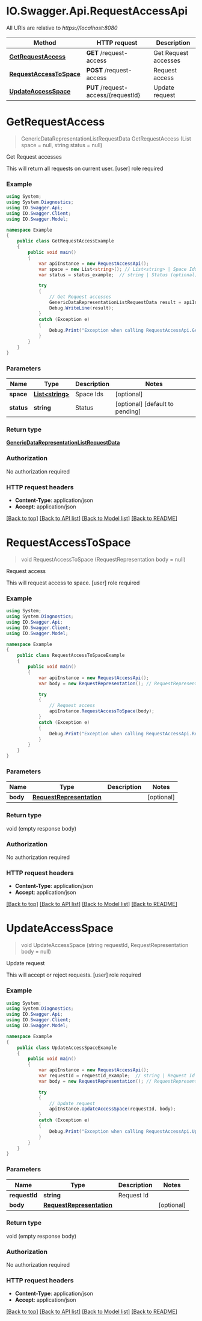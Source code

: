 # IO.Swagger.Api.RequestAccessApi

All URIs are relative to *https://localhost:8080*

Method | HTTP request | Description
------------- | ------------- | -------------
[**GetRequestAccess**](RequestAccessApi.md#getrequestaccess) | **GET** /request-access | Get Request accesses
[**RequestAccessToSpace**](RequestAccessApi.md#requestaccesstospace) | **POST** /request-access | Request access
[**UpdateAccessSpace**](RequestAccessApi.md#updateaccessspace) | **PUT** /request-access/{requestId} | Update request


<a name="getrequestaccess"></a>
# **GetRequestAccess**
> GenericDataRepresentationListRequestData GetRequestAccess (List<string> space = null, string status = null)

Get Request accesses

This will return all requests on current user. [user] role required

### Example
```csharp
using System;
using System.Diagnostics;
using IO.Swagger.Api;
using IO.Swagger.Client;
using IO.Swagger.Model;

namespace Example
{
    public class GetRequestAccessExample
    {
        public void main()
        {
            var apiInstance = new RequestAccessApi();
            var space = new List<string>(); // List<string> | Space Ids (optional) 
            var status = status_example;  // string | Status (optional)  (default to pending)

            try
            {
                // Get Request accesses
                GenericDataRepresentationListRequestData result = apiInstance.GetRequestAccess(space, status);
                Debug.WriteLine(result);
            }
            catch (Exception e)
            {
                Debug.Print("Exception when calling RequestAccessApi.GetRequestAccess: " + e.Message );
            }
        }
    }
}
```

### Parameters

Name | Type | Description  | Notes
------------- | ------------- | ------------- | -------------
 **space** | [**List&lt;string&gt;**](string.md)| Space Ids | [optional] 
 **status** | **string**| Status | [optional] [default to pending]

### Return type

[**GenericDataRepresentationListRequestData**](GenericDataRepresentationListRequestData.md)

### Authorization

No authorization required

### HTTP request headers

 - **Content-Type**: application/json
 - **Accept**: application/json

[[Back to top]](#) [[Back to API list]](../README.md#documentation-for-api-endpoints) [[Back to Model list]](../README.md#documentation-for-models) [[Back to README]](../README.md)

<a name="requestaccesstospace"></a>
# **RequestAccessToSpace**
> void RequestAccessToSpace (RequestRepresentation body = null)

Request access

This will request access to space. [user] role required

### Example
```csharp
using System;
using System.Diagnostics;
using IO.Swagger.Api;
using IO.Swagger.Client;
using IO.Swagger.Model;

namespace Example
{
    public class RequestAccessToSpaceExample
    {
        public void main()
        {
            var apiInstance = new RequestAccessApi();
            var body = new RequestRepresentation(); // RequestRepresentation |  (optional) 

            try
            {
                // Request access
                apiInstance.RequestAccessToSpace(body);
            }
            catch (Exception e)
            {
                Debug.Print("Exception when calling RequestAccessApi.RequestAccessToSpace: " + e.Message );
            }
        }
    }
}
```

### Parameters

Name | Type | Description  | Notes
------------- | ------------- | ------------- | -------------
 **body** | [**RequestRepresentation**](RequestRepresentation.md)|  | [optional] 

### Return type

void (empty response body)

### Authorization

No authorization required

### HTTP request headers

 - **Content-Type**: application/json
 - **Accept**: application/json

[[Back to top]](#) [[Back to API list]](../README.md#documentation-for-api-endpoints) [[Back to Model list]](../README.md#documentation-for-models) [[Back to README]](../README.md)

<a name="updateaccessspace"></a>
# **UpdateAccessSpace**
> void UpdateAccessSpace (string requestId, RequestRepresentation body = null)

Update request

This will accept or reject requests. [user] role required

### Example
```csharp
using System;
using System.Diagnostics;
using IO.Swagger.Api;
using IO.Swagger.Client;
using IO.Swagger.Model;

namespace Example
{
    public class UpdateAccessSpaceExample
    {
        public void main()
        {
            var apiInstance = new RequestAccessApi();
            var requestId = requestId_example;  // string | Request Id
            var body = new RequestRepresentation(); // RequestRepresentation |  (optional) 

            try
            {
                // Update request
                apiInstance.UpdateAccessSpace(requestId, body);
            }
            catch (Exception e)
            {
                Debug.Print("Exception when calling RequestAccessApi.UpdateAccessSpace: " + e.Message );
            }
        }
    }
}
```

### Parameters

Name | Type | Description  | Notes
------------- | ------------- | ------------- | -------------
 **requestId** | **string**| Request Id | 
 **body** | [**RequestRepresentation**](RequestRepresentation.md)|  | [optional] 

### Return type

void (empty response body)

### Authorization

No authorization required

### HTTP request headers

 - **Content-Type**: application/json
 - **Accept**: application/json

[[Back to top]](#) [[Back to API list]](../README.md#documentation-for-api-endpoints) [[Back to Model list]](../README.md#documentation-for-models) [[Back to README]](../README.md)

